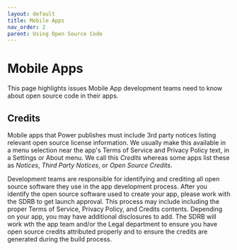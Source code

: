 ```yaml
---
layout: default
title: Mobile Apps
nav_order: 2
parent: Using Open Source Code
---
```


# Mobile Apps

This page highlights issues Mobile App development teams need to know about open source code in their apps.

## Credits

Mobile apps that Power publishes must include 3rd party notices listing relevant open source license information. We usually make this available in a menu selection near the app's Terms of Service and Privacy Policy text, in a Settings or About menu. We call this _Credits_ whereas some apps list these as _Notices_, _Third Party Notices_, or _Open Source Credits_.

Development teams are responsible for identifying and crediting all open source software they use in the app development process. After you identify the open source software used to create your app, please work with the SDRB to get launch approval. This process may include including the proper Terms of Service, Privacy Policy, and Credits contents. Depending on your app, you may have additional disclosures to add. The SDRB will work wth the app team and/or the Legal department to ensure you have open source credits attributed properly and to ensure the credits are generated during the build process.
